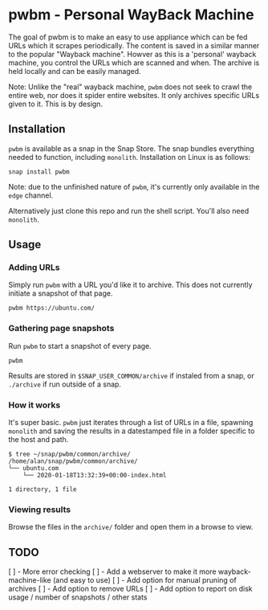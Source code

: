 # pwbm - Personal WayBack Machine

The goal of pwbm is to make an easy to use appliance which can be fed URLs which it scrapes periodically. The content is saved in a similar manner to the popular "Wayback machine". Howver as this is a 'personal' wayback machine, you control the URLs which are scanned and when. The archive is held locally and can be easily managed.

Note: Unlike the "real" wayback machine, `pwbm` does not seek to crawl the entire web, nor does it spider entire websites. It only archives specific URLs given to it. This is by design.

## Installation

`pwbm` is available as a snap in the Snap Store. The snap bundles everything needed to function, including `monolith`. Installation on Linux is as follows:

`snap install pwbm`

Note: due to the unfinished nature of `pwbm`, it's currently only available in the `edge` channel. 

Alternatively just clone this repo and run the shell script. You'll also need `monolith`.

## Usage

### Adding URLs

Simply run `pwbm` with a URL you'd like it to archive. This does not currently initiate a snapshot of that page.

`pwbm https://ubuntu.com/`

### Gathering page snapshots

Run `pwbm` to start a snapshot of every page.

`pwbm`

Results are stored in `$SNAP_USER_COMMON/archive` if instaled from a snap, or `./archive` if run outside of a snap. 

### How it works

It's super basic. `pwbm` just iterates through a list of URLs in a file, spawning `monolith` and saving the results in a datestamped file in a folder specific to the host and path. 

```
$ tree ~/snap/pwbm/common/archive/
/home/alan/snap/pwbm/common/archive/
└── ubuntu.com
    └── 2020-01-18T13:32:39+00:00-index.html

1 directory, 1 file
```

### Viewing results

Browse the files in the `archive/` folder and open them in a browse to view.


## TODO

[ ] - More error checking
[ ] - Add a webserver to make it more wayback-machine-like (and easy to use)
[ ] - Add option for manual pruning of archives
[ ] - Add option to remove URLs
[ ] - Add option to report on disk usage / number of snapshots / other stats
